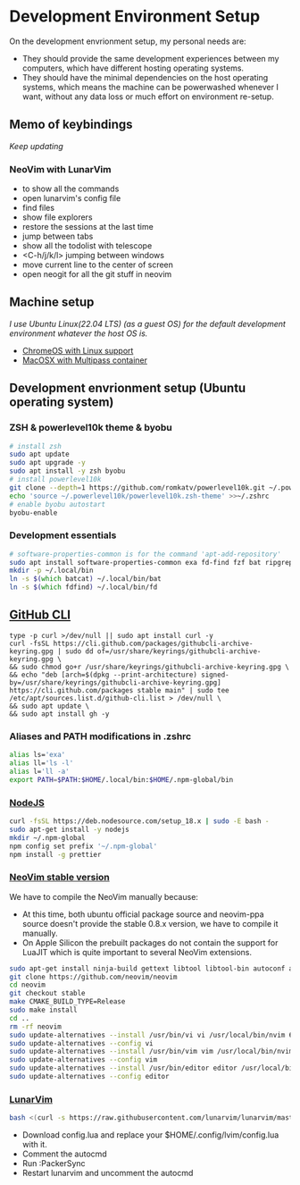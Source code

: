 # Development Environment Setup
On the development envrionment setup, my personal needs are:
* They should provide the same development experiences between my computers, which have different hosting operating systems.
* They should have the minimal dependencies on the host operating systems, which means the machine can be powerwashed whenever I want, without any data loss or much effort on environment re-setup.

## Memo of keybindings
*Keep updating*

### NeoVim with LunarVim
* <Space-sk> to show all the commands 
* <Space-Lc> open lunarvim's config file
* <Space-f> find files
* <Space-e> show file explorers
* <Space-Sc> restore the sessions at the last time
* <Space-bj> jump between tabs
* <Space-ts> show all the todolist with telescope
* <C-h/j/k/l> jumping between windows
* <zz> move current line to the center of screen
* <C-g> open neogit for all the git stuff in neovim

## Machine setup
*I use Ubuntu Linux(22.04 LTS) (as a guest OS) for the default development environment whatever the host OS is.*

- [ChromeOS with Linux support](chromeos-setup.md)
- [MacOSX with Multipass container](macosx-setup.md)

## Development envrionment setup (Ubuntu operating system)

### ZSH & powerlevel10k theme & byobu
```bash
# install zsh
sudo apt update
sudo apt upgrade -y
sudo apt install -y zsh byobu
# install powerlevel10k
git clone --depth=1 https://github.com/romkatv/powerlevel10k.git ~/.powerlevel10k
echo 'source ~/.powerlevel10k/powerlevel10k.zsh-theme' >>~/.zshrc
# enable byobu autostart
byobu-enable
```

### Development essentials
```zsh
# software-properties-common is for the command 'apt-add-repository'
sudo apt install software-properties-common exa fd-find fzf bat ripgrep build-essential
mkdir -p ~/.local/bin
ln -s $(which batcat) ~/.local/bin/bat
ln -s $(which fdfind) ~/.local/bin/fd
```

## [GitHub CLI](https://github.com/cli/cli#installation)
```
type -p curl >/dev/null || sudo apt install curl -y
curl -fsSL https://cli.github.com/packages/githubcli-archive-keyring.gpg | sudo dd of=/usr/share/keyrings/githubcli-archive-keyring.gpg \
&& sudo chmod go+r /usr/share/keyrings/githubcli-archive-keyring.gpg \
&& echo "deb [arch=$(dpkg --print-architecture) signed-by=/usr/share/keyrings/githubcli-archive-keyring.gpg] https://cli.github.com/packages stable main" | sudo tee /etc/apt/sources.list.d/github-cli.list > /dev/null \
&& sudo apt update \
&& sudo apt install gh -y
```

### Aliases and PATH modifications in .zshrc
```zsh
alias ls='exa'
alias ll='ls -l'
alias l='ll -a'
export PATH=$PATH:$HOME/.local/bin:$HOME/.npm-global/bin
```

### [NodeJS](https://github.com/nodesource/distributions/blob/master/README.md)
```bash
curl -fsSL https://deb.nodesource.com/setup_18.x | sudo -E bash -
sudo apt-get install -y nodejs
mkdir ~/.npm-global
npm config set prefix '~/.npm-global'
npm install -g prettier
```

### [NeoVim stable version](https://github.com/neovim/neovim/wiki/Building-Neovim)
We have to compile the NeoVim manually because:
- At this time, both ubuntu official package source and neovim-ppa source doesn't provide the stable 0.8.x version, we have to compile it manually.
- On Apple Silicon the prebuilt packages do not contain the support for LuaJIT which is quite important to several NeoVim extensions.

```bash
sudo apt-get install ninja-build gettext libtool libtool-bin autoconf automake cmake pkg-config unzip doxygen
git clone https://github.com/neovim/neovim
cd neovim
git checkout stable
make CMAKE_BUILD_TYPE=Release
sudo make install
cd ..
rm -rf neovim
sudo update-alternatives --install /usr/bin/vi vi /usr/local/bin/nvim 60
sudo update-alternatives --config vi
sudo update-alternatives --install /usr/bin/vim vim /usr/local/bin/nvim 60
sudo update-alternatives --config vim
sudo update-alternatives --install /usr/bin/editor editor /usr/local/bin/nvim 60
sudo update-alternatives --config editor
```

### [LunarVim](https://www.lunarvim.org/docs/installation)
```bash
bash <(curl -s https://raw.githubusercontent.com/lunarvim/lunarvim/master/utils/installer/install.sh)
```
- Download config.lua and replace your $HOME/.config/lvim/config.lua with it.
- Comment the autocmd
- Run :PackerSync
- Restart lunarvim and uncomment the autocmd
